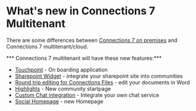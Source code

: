 # What's new in Connections 7 Multitenant

There are some differences between [Connections 7 on premises](https://help.hcltechsw.com/connections/v7/user/eucommon/r_eucommon_whats_new.html) and Connections 7 multitenant/cloud.

*** Connections 7 multitenant will have these new features:***

- [Touchpoint](touchpoint.md) - On boarding application
- [Sharepoint Widget](sharepoint.md) - integrate your sharepoint site into communities
- [Round trip editing for Connections Files](round-trip-edit.md) - edit your documents in Word
- [Highlights](highlights.md) - New community startpage
- [Custom Chat integration](chat.md) - Integrate your own chat service
- [Social Homepage](connections-social-homepage.md) - new Homepage